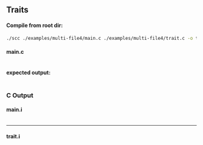 ## Traits

#### Compile from root dir:

```bash
./scc ./examples/multi-file4/main.c ./examples/multi-file4/trait.c -o test
```

#### main.c

```c
```

#### expected output:

```txt
```

### C Output

#### main.i

```c
```

---

#### trait.i

```c
```
